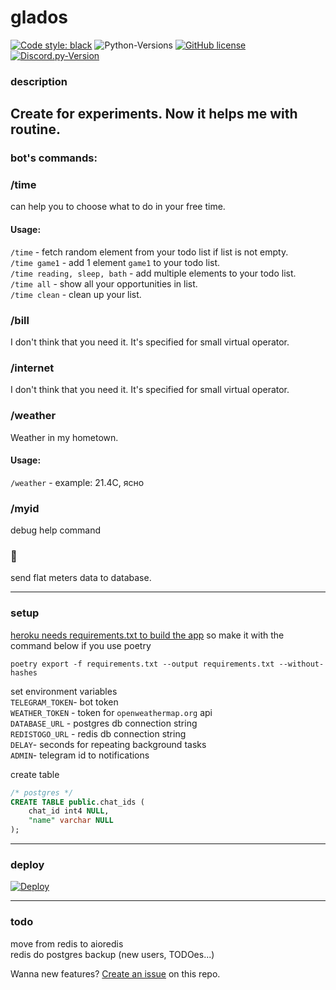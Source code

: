 # glados

[![Code style: black](https://img.shields.io/badge/code%20style-black-000000.svg)](https://github.com/psf/black)
![Python-Versions](https://img.shields.io/badge/python-3.9-blue)
[![GitHub license](https://img.shields.io/badge/license-MIT-blue.svg)](https://raw.githubusercontent.com/rvalien/orbbot/master/LICENSE)
[![Discord.py-Version](https://img.shields.io/badge/aiogram-2.13-blue)](https://pypi.org/project/discord.py/)

### description

Create for experiments. Now it helps me with routine.
---

### bot's commands: 

### /time  
can help you to choose what to do in your free time.  
#### Usage:
`/time` - fetch random element from your todo list if list is not empty.  
`/time game1` - add 1 element `game1` to your todo list.  
`/time reading, sleep, bath` - add multiple elements to your todo list.  
`/time all` - show all your opportunities in list.  
`/time clean` - clean up your list.


### /bill  
I don't think that you need it. It's specified for small virtual operator.


### /internet  
I don't think that you need it. It's specified for small virtual operator.


### /weather  
Weather in my hometown.
#### Usage:

`/weather` - example:  21.4C, ясно


### /myid  
debug help command


### 🏡
send flat meters data to database.

---

### setup

[heroku needs requirements.txt to build the app](https://devcenter.heroku.com/articles/getting-started-with-python#declare-app-dependencies)
so make it with the command below if you use poetry
```shell
poetry export -f requirements.txt --output requirements.txt --without-hashes
```

set environment variables  
`TELEGRAM_TOKEN`- bot token  
`WEATHER_TOKEN` - token for `openweathermap.org` api  
`DATABASE_URL` - postgres db connection string  
`REDISTOGO_URL` - redis db connection string  
`DELAY`- seconds for repeating background tasks  
`ADMIN`- telegram id to notifications  

create table
```sql
/* postgres */
CREATE TABLE public.chat_ids (
	chat_id int4 NULL,
	"name" varchar NULL
);
```
---

### deploy

[![Deploy](https://www.herokucdn.com/deploy/button.png)](https://heroku.com/deploy?template=https://github.com/rvalien/GladOs)


---
### todo
move from redis to aioredis  
redis do postgres backup (new users, TODOes...)  

Wanna new features? [Create an issue](https://github.com/rvalien/GladOs/issues) on this repo.